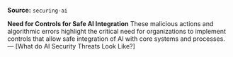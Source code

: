 **Source:** `securing-ai`

**Need for Controls for Safe AI Integration**
These malicious actions and algorithmic errors highlight the critical need for organizations to implement controls that allow safe integration of AI with core systems and processes. — [What do AI Security Threats Look Like?]
